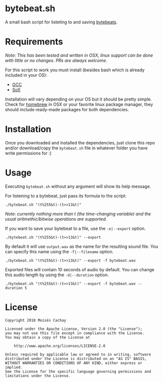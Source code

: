 # bytebeat.sh
A small bash script for listeting to and saving [bytebeats](https://creators.vice.com/en_us/article/qkzakx/meet-bytebeat-a-brand-new-electronic-music-genre).

# Requirements
_Note: This has been tested and written in OSX, linux support can be done with little or no changes. PRs are always welcome._

For this script to work you must install (besides bash which is already included in your OS):

- [GCC](https://gcc.gnu.org/)
- [SoX](http://sox.sourceforge.net/)

Installation will vary depending on your OS but it should be pretty simple. Check for [homebrew](https://brew.sh/) in OSX or your favorite linux package manager, they should include ready-made packages for both dependencies.

# Installation
Once you downloaded and installed the dependencies, just clone this repo and/or download/copy the `bytebeat.sh` file in whatever folder you have write permissions for :)

# Usage
Executing `bytebeat.sh` without any argument will show its help message.

For listening to a bytebeat, just pass its formula to the script:
```
./bytebeat.sh "(t%255&t)-(t>>13&t)"
```
_Note: currently nothing more than t (the time-changing variable) and the usual aritmethic/bitwise operations are supported._

If you want to save your bytebeat to a file, use the `-e|--export` option.
```
./bytebeat.sh "(t%255&t)-(t>>13&t)" --export
```

By default it will use `output.wav` as the name for the resulting sound file. You can specify this name using the `-f|--filename` option.
```
./bytebeat.sh "(t%255&t)-(t>>13&t)" --export -f bytebeat.wav
```

Exported files will contain 10 seconds of audio by default. You can change this audio length by using the `-d|--duration` option.
```
./bytebeat.sh "(t%255&t)-(t>>13&t)" --export -f bytebeat.wav --duration 5
```

# License
    Copyright 2018 Moisés Cachay

    Licensed under the Apache License, Version 2.0 (the "License");
    you may not use this file except in compliance with the License.
    You may obtain a copy of the License at

        http://www.apache.org/licenses/LICENSE-2.0

    Unless required by applicable law or agreed to in writing, software
    distributed under the License is distributed on an "AS IS" BASIS,
    WITHOUT WARRANTIES OR CONDITIONS OF ANY KIND, either express or implied.
    See the License for the specific language governing permissions and
    limitations under the License.
